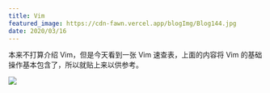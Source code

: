 ```yaml
---
title: Vim
featured_image: https://cdn-fawn.vercel.app/blogImg/Blog144.jpg
date: 2020/03/16
---
```


本来不打算介绍 Vim，但是今天看到一张 Vim 速查表，上面的内容将 Vim 的基础操作基本包含了，所以就贴上来以供参考。

![](https://cdn-fawn.vercel.app/contentImg/vim/beautiful-vim-cheat-sheet.png)